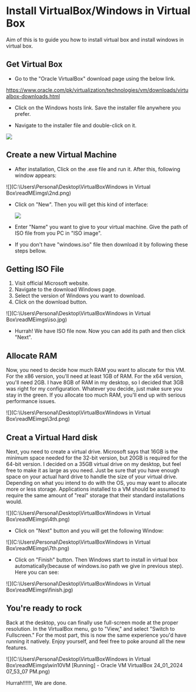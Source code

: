 # Install VirtualBox/Windows in Virtual Box

Aim of this is to guide you how to install virtual box and install windows in virtual box.

## Get Virtual Box

-  Go to the "Oracle VirtualBox" download page using the below link.

  https://www.oracle.com/pk/virtualization/technologies/vm/downloads/virtualbox-downloads.html

-  Click on the Windows hosts link. Save the installer file anywhere you prefer.

- Navigate to the installer file and double-click on it.

![](vb.jpg)



## Create a new Virtual Machine

- After installation, Click on the .exe file and run it. After this, following window appears:

![](C:\Users\Personal\Desktop\VirtualBoxWindows in Virtual Box\readMEimgs\\2nd.png)

- Click on "New". Then you will get this kind of interface:

  

  <img src="C:\Users\Personal\Desktop\VirtualBoxWindows in Virtual Box\readMEimgs\5th.png"  />

- Enter "Name" you want to give to your virtual machine. Give the path of ISO file from you PC in "ISO image".

- If you don't have "windows.iso" file then download it by following these steps bellow.

## Getting ISO File

1. Visit official Microsoft website.
2. Navigate to the download Windows page.
3. Select the version of Windows you want to download.
4. Click on the download button.

![](C:\Users\Personal\Desktop\VirtualBoxWindows in Virtual Box\readMEimgs\iso.jpg)

- Hurrah! We have ISO file now. Now you can add its path and then click "Next".

## Allocate RAM

Now, you need to decide how much RAM you want to allocate for this VM. For the x86 version, you'll need at least 1GB of RAM. For the x64 version, you'll need 2GB. I have 8GB of RAM in my desktop, so I decided that 3GB was right for my configuration. Whatever you decide, just make sure you stay in the green. If you allocate too much RAM, you'll end up with serious performance issues.



![](C:\Users\Personal\Desktop\VirtualBoxWindows in Virtual Box\readMEimgs\3rd.png)

## Creat a Virtual Hard disk

Next, you need to create a virtual drive. Microsoft says that 16GB is the minimum space needed for the 32-bit version, but 20GB is required for the 64-bit version. I decided on a 35GB virtual drive on my desktop, but feel free to make it as large as you need. Just be sure that you have enough space on your actual hard drive to handle the size of your virtual drive. Depending on what you intend to do with the OS, you may want to allocate more or less storage. Applications installed to a VM should be assumed to require the same amount of "real" storage that their standard installations would.



![](C:\Users\Personal\Desktop\VirtualBoxWindows in Virtual Box\readMEimgs\4th.png)

- Click on "Next" button and you will get the following Window:

![](C:\Users\Personal\Desktop\VirtualBoxWindows in Virtual Box\readMEimgs\7th.png)

- Click on "Finish" button. Then Windows start to install in virtual box automatically(because of windows.iso path we give in previous step). Here you can see:

![](C:\Users\Personal\Desktop\VirtualBoxWindows in Virtual Box\readMEimgs\finish.jpg)

## You're ready to rock

Back at the desktop, you can finally use full-screen mode at the proper resolution. In the VirtualBox menu, go to "View," and select "Switch to Fullscreen." For the most part, this is now the same experience you'd have running it natively. Enjoy yourself, and feel free to poke around all the new features.

![](C:\Users\Personal\Desktop\VirtualBoxWindows in Virtual Box\readMEimgs\win10VM [Running] - Oracle VM VirtualBox 24_01_2024 07_53_07 PM.png)



Hurrah!!!!!!, We are done.
